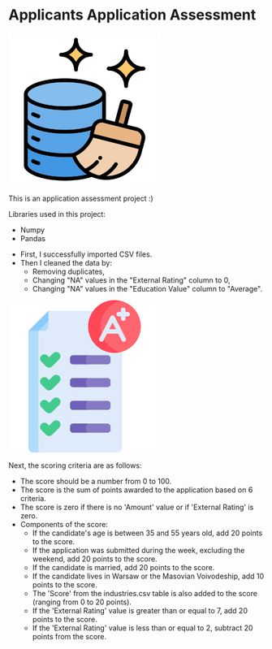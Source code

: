 # Applicants Application Assessment

<img src="https://github.com/jakubkoszewnik/jakubkoszewnik/blob/main/data-cleaning.png" width="300">

This is an application assessment project :)

Libraries used in this project:
- Numpy
- Pandas

* First, I successfully imported CSV files.
* Then I cleaned the data by:
  - Removing duplicates,
  - Changing "NA" values in the "External Rating" column to 0,
  - Changing "NA" values in the "Education Value" column to "Average".

<img src="https://github.com/jakubkoszewnik/jakubkoszewnik/blob/main/score.png" width="300">

Next, the scoring criteria are as follows:
- The score should be a number from 0 to 100.
- The score is the sum of points awarded to the application based on 6 criteria.
- The score is zero if there is no 'Amount' value or if 'External Rating' is zero.
- Components of the score:
  - If the candidate's age is between 35 and 55 years old, add 20 points to the score.
  - If the application was submitted during the week, excluding the weekend, add 20 points to the score.
  - If the candidate is married, add 20 points to the score.
  - If the candidate lives in Warsaw or the Masovian Voivodeship, add 10 points to the score.
  - The 'Score' from the industries.csv table is also added to the score (ranging from 0 to 20 points).
  - If the 'External Rating' value is greater than or equal to 7, add 20 points to the score.
  - If the 'External Rating' value is less than or equal to 2, subtract 20 points from the score.
